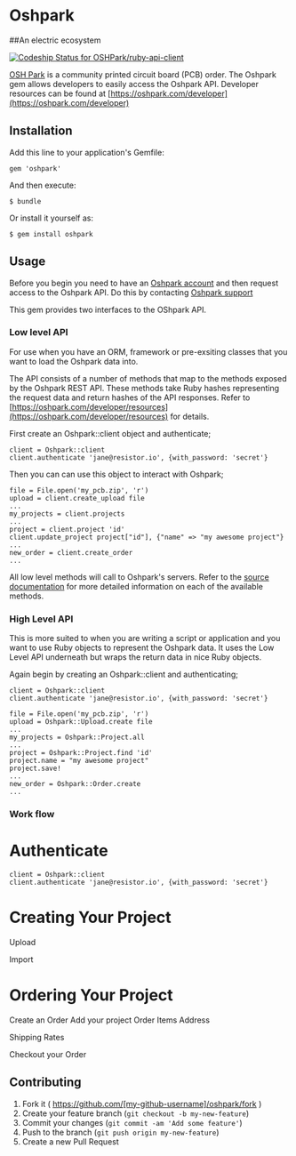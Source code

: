 # Oshpark
##An electric ecosystem

[ ![Codeship Status for OSHPark/ruby-api-client](https://codeship.io/projects/a0abc8d0-d247-0131-3eb6-7653b9bc7be9/status?branch=master)](https://codeship.io/projects/23318)

[OSH Park](https://oshpark.com) is a community printed circuit board (PCB) order.
The Oshpark gem allows developers to easily access the Oshpark API. Developer resources can be found at [https://oshpark.com/developer](https://oshpark.com/developer)

## Installation

Add this line to your application's Gemfile:

    gem 'oshpark'

And then execute:

    $ bundle

Or install it yourself as:

    $ gem install oshpark

## Usage

Before you begin you need to have an [Oshpark account](http://oshpark.com/users/sign_up) and then request access to the Oshpark API. Do this by contacting [Oshpark support](mailto:support@oshpark.com)

This gem provides two interfaces to the OShpark API.

### Low level API

For use when you have an ORM, framework or pre-exsiting classes that you want to load the Oshpark data into.

The API consists of a number of methods that map to the methods exposed by the Oshpark REST API. These methods take Ruby hashes representing the request data and return hashes of the API responses. Refer to [https://oshpark.com/developer/resources](https://oshpark.com/developer/resources) for details.

First create an Oshpark::client object and authenticate;

    client = Oshpark::client
    client.authenticate 'jane@resistor.io', {with_password: 'secret'}

Then you can can use this object to interact with Oshpark;

    file = File.open('my_pcb.zip', 'r')
    upload = client.create_upload file
    ...
    my_projects = client.projects
    ...
    project = client.project 'id'
    client.update_project project["id"], {"name" => "my awesome project"}
    ...
    new_order = client.create_order
    ...

All low level methods will call to Oshpark's servers. Refer to the [source documentation](http://www.rubydoc.info/github/OSHPark/ruby-api-client/master) for more detailed information on each of the available methods.

### High Level API

This is more suited to when you are writing a script or application and you want to use Ruby objects to represent the Oshpark data. It uses the Low Level API underneath but wraps the return data in nice Ruby objects.

Again begin by creating an Oshpark::client and authenticating;

    client = Oshpark::client
    client.authenticate 'jane@resistor.io', {with_password: 'secret'}

    file = File.open('my_pcb.zip', 'r')
    upload = Oshpark::Upload.create file
    ...
    my_projects = Oshpark::Project.all
    ...
    project = Oshpark::Project.find 'id'
    project.name = "my awesome project"
    project.save!
    ...
    new_order = Oshpark::Order.create
    ...


### Work flow

# Authenticate

    client = Oshpark::client
    client.authenticate 'jane@resistor.io', {with_password: 'secret'}


# Creating Your Project

Upload

Import


# Ordering Your Project

Create an Order
Add your project
Order Items
Address

Shipping Rates

Checkout your Order


## Contributing

1. Fork it ( https://github.com/[my-github-username]/oshpark/fork )
2. Create your feature branch (`git checkout -b my-new-feature`)
3. Commit your changes (`git commit -am 'Add some feature'`)
4. Push to the branch (`git push origin my-new-feature`)
5. Create a new Pull Request


